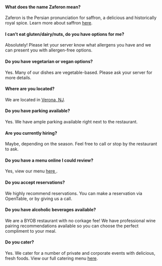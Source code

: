 #### What does the name Zaferon mean?
Zaferon is the Persian pronunciation for saffron, a delicious and historically
royal spice. Learn more about saffron <a href="https://en.wikipedia.org/wiki/Saffron"> here</a>.
#### I can’t eat gluten/dairy/nuts, do you have options for me?
Absolutely! Please let your server know what allergens you have and we
can present you with allergen-free options.

#### Do you have vegetarian or vegan options?
Yes. Many of our dishes are vegetable-based. Please ask your server for
more details.

#### Where are you located?
We are located in <a href="https://www.google.com/maps/place/648+Bloomfield+Ave,+Verona,+NJ+07044/@40.8330467,-74.2502778,17z/data=!3m1!4b1!4m5!3m4!1s0x89c3007612e5b2e3:0x67851c22dc2f5770!8m2!3d40.8330467!4d-74.2480891"> Verona, NJ</a>.

#### Do you have parking available?
Yes. We have ample parking available right next to the restaurant.

#### Are you currently hiring?
Maybe, depending on the season. Feel free to call or stop by the
restaurant to ask.

#### Do you have a menu online I could review?
Yes, view our menu <a href="/menu.html"> here </a>.
#### Do you accept reservations?
We highly recommend reservations. You can make a reservation via
OpenTable, or by giving us a call.

#### Do you have alcoholic beverages available?
We are a BYOB restaurant with no corkage fee! We have professional
wine pairing recommendations available so you can choose the perfect
compliment to your meal.

#### Do you cater?
Yes. We cater for a number of private and corporate events with delicious,
fresh foods. View our full catering menu <a href="/menu.html"> here</a>.
